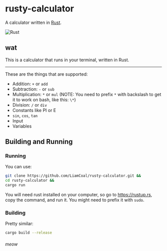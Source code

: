 # rusty-calculator
A calculator written in [Rust](https://www.rust-lang.org).

![Rust](https://github.com/LiamCoal/rusty-calculator/workflows/Rust/badge.svg)

## wat
This is a calculator that runs in your terminal, written in Rust.
- - -
These are the things that are supported:

* Addition: `+` or `add`
* Subtraction: `-` or `sub`
* Multiplication: `*` or `mul` (NOTE: You need to prefix `*` with backslash to get it to work on bash, like this: `\*`)
* Division: `/` or `div`
* Constants like PI or E
* `sin`, `cos`, `tan`
* Input
* Variables

## Building and Running
### Running
You can use:
```bash
git clone https://github.com/LiamCoal/rusty-calculator.git &&
cd rusty-calculator &&
cargo run
```
You will need rust installed on your computer, so go to https://rustup.rs, copy the command, and run it. You might need to prefix it with `sudo`.

### Building
Pretty similar:
```bash
cargo build --release
```

###### meow
